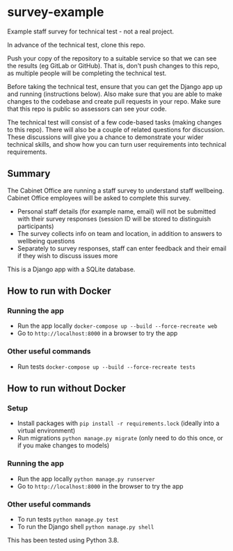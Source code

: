 # survey-example

Example staff survey for technical test - not a real project.

In advance of the technical test, clone this repo.

Push your copy of the repository to a suitable service so that we can see the results (eg GitLab or GitHub). That is, don't push changes to this repo, as multiple people will be completing the technical test.

Before taking the technical test, ensure that you can get the Django app up and running (instructions below). Also make sure that you are able to make changes to the codebase and create pull requests in your repo. Make sure that this repo is public so assessors can see your code.

The technical test will consist of a few code-based tasks (making changes to this repo). There will also be a couple of related questions for discussion. These discussions will give you a chance to demonstrate your wider technical skills, and show how you can turn user requirements into technical requirements.

## Summary

The Cabinet Office are running a staff survey to understand staff wellbeing. Cabinet Office employees will be asked to complete this survey.

- Personal staff details (for example name, email) will not be submitted with their survey responses (session ID will be stored to distinguish participants)
- The survey collects info on team and location, in addition to answers to wellbeing questions
- Separately to survey responses, staff can enter feedback and their email if they wish to discuss issues more

This is a Django app with a SQLite database.

## How to run with Docker

### Running the app

- Run the app locally `docker-compose up --build --force-recreate web`
- Go to `http://localhost:8000` in a browser to try the app

### Other useful commands

- Run tests `docker-compose up --build --force-recreate tests`

## How to run without Docker

### Setup

- Install packages with `pip install -r requirements.lock` (ideally into a virtual environment)
- Run migrations `python manage.py migrate` (only need to do this once, or if you make changes to models)

### Running the app

- Run the app locally `python manage.py runserver`
- Go to `http://localhost:8000` in the browser to try the app

### Other useful commands

- To run tests `python manage.py test`
- To run the Django shell `python manage.py shell`

This has been tested using Python 3.8.
